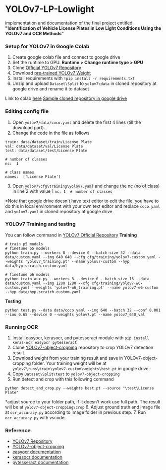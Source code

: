 ﻿# YOLOv7-LP-Lowlight
implementation and documentation of the final project entitled **"Identification of Vehicle License Plates in Low Light Conditions Using the YOLOv7 and OCR Methods"**

### Setup for YOLOv7 in Google Colab
1. Create google colab file and connect to google drive
2. Set the runtime to GPU. **Runtime > Change runtime type > GPU**
3. Clone [Official YOLOv7 Repository](https://github.com/WongKinYiu/yolov7.git)
4. Download [pre-trained YOLOv7 Weight](https://github.com/WongKinYiu/yolov7/releases/download/v0.1/yolov7.pt)
5. Install requirements with `!pip install -r requirements.txt`
6. Unzip and upload `Dataset\Split` to `yolov7\data` in cloned repository at google drive and rename it to dataset

Link to colab [here](https://colab.research.google.com/drive/1tvsmf3IjFXlsXIwM30MKdlVGCo_qJlLB?usp=sharing)
[Sample cloned repository in google drive](https://drive.google.com/drive/folders/1eYjaeslBM8M8RaoXAGwr_e5gHylmJXTv?usp=sharing)

### Editing config file
 1. Open `yolov7/data/coco.yaml` and delete the first 4 lines (till the download part).
 2. Change the code in the file as follows
```
train: data/dataset/train/License Plate
val: data/dataset/val/License Plate
test: data/dataset/test/License Plate

# number of classes
nc:  1

# class names
names:  ['License Plate']
```
3. Open `yolov7\cfg\training\yolov7.yaml` and change the nc (no of class)   in line 2 with value 1 `nc: 1  # number of classes`

*Note that google drive doesn't have text editor to edit the file, you have to do this in local environment with your own text editor and replace `coco.yaml` and `yolov7.yaml` in cloned repository at google drive

### YOLOv7 Training and testing
You can follow command in [YOLOv7 Official Repository](https://github.com/WongKinYiu/yolov7)
**Training**
```
# train p5 models
# finetune p5 models
python train.py --workers 8 --device 0 --batch-size 32 --data data/custom.yaml --img 640 640 --cfg cfg/training/yolov7-custom.yaml --weights 'yolov7_training.pt' --name yolov7-custom --hyp data/hyp.scratch.custom.yaml

# finetune p6 models
python train_aux.py --workers 8 --device 0 --batch-size 16 --data data/custom.yaml --img 1280 1280 --cfg cfg/training/yolov7-w6-custom.yaml --weights 'yolov7-w6_training.pt' --name yolov7-w6-custom --hyp data/hyp.scratch.custom.yaml
```
**Testing**
```
python test.py --data data/coco.yaml --img 640 --batch 32 --conf 0.001 --iou 0.65 --device 0 --weights yolov7.pt --name yolov7_640_val
```

### Running OCR
1. Install easyocr, kerasocr, and pytesseract module with `pip install keras-ocr easyocr pytesseract`
2. Clone [YOLOv7-object-cropping](https://github.com/RizwanMunawar/yolov7-object-cropping.git) repository to crop YOLOv7 detection result.
3. Download weight from your training result and save in YOLOv7-object-cropping folder. Your training weight will be at `yolov7\runs\train\yolov7-custom\weights\best.pt` in google drive.
4. Copy `Dataset\Split\test` to `yolov7-object-cropping`
5. Run detect and crop with this following command
```
python detect_and_crop.py --weights best.pt --source "\test\License Plate"
```
*adjust source to your folder path, if it doesn't work use full path.
The result will be at `yolov7-object-cropping\crop`
6. Adjust ground truth and image file at `ocr_accuracy.py` according to image folder in previous step.
7. Run `ocr_accuracy.py` with vscode.

### Reference

 - [YOLOv7 Repository](https://github.com/WongKinYiu/yolov7.git)
 - [YOLOv7-object-cropping](https://github.com/RizwanMunawar/yolov7-object-cropping.git)
 - [easyocr documentation](https://github.com/JaidedAI/EasyOCR.git)
 - [kerasocr documentation](https://github.com/faustomorales/keras-ocr.git)
 - [pytesseract documentation](https://pypi.org/project/pytesseract/)


